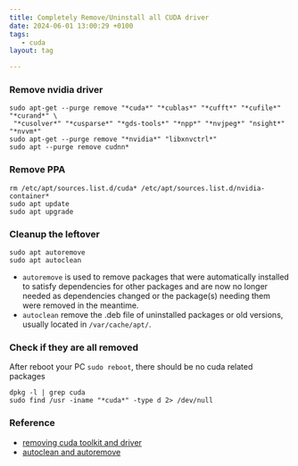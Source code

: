 ```yaml
---
title: Completely Remove/Uninstall all CUDA driver
date: 2024-06-01 13:00:29 +0100
tags:
   - cuda
layout: tag

---
```


<!-- # Remove/Uninstall all CUDA driver -->

### Remove nvidia driver
```
sudo apt-get --purge remove "*cuda*" "*cublas*" "*cufft*" "*cufile*" "*curand*" \
 "*cusolver*" "*cusparse*" "*gds-tools*" "*npp*" "*nvjpeg*" "nsight*" "*nvvm*"
sudo apt-get --purge remove "*nvidia*" "libxnvctrl*"
sudo apt --purge remove cudnn*
```


### Remove PPA

```
rm /etc/apt/sources.list.d/cuda* /etc/apt/sources.list.d/nvidia-container*
sudo apt update
sudo apt upgrade
```


### Cleanup the leftover
```
sudo apt autoremove
sudo apt autoclean
```
- `autoremove` is used to remove packages that were automatically installed to satisfy dependencies for other packages and are now no longer needed as dependencies changed or the package(s) needing them were removed in the meantime.
- `autoclean` remove the .deb file of uninstalled packages or old versions, usually located in `/var/cache/apt/`.


### Check if they are all removed
After reboot your PC `sudo reboot`, there should be no cuda related packages
```
dpkg -l | grep cuda
sudo find /usr -iname "*cuda*" -type d 2> /dev/null
```


### Reference
- [removing cuda toolkit and driver](https://docs.nvidia.com/cuda/cuda-installation-guide-linux/index.html#removing-cuda-toolkit-and-driver)
- [autoclean and autoremove](https://www.quora.com/Linux-whats-the-difference-between-autoclean-and-autoremove)